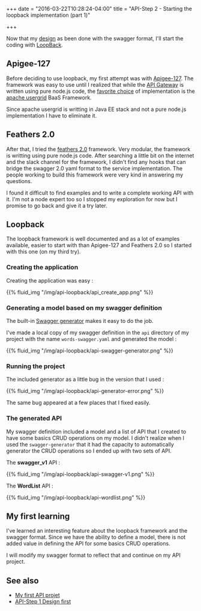 +++
date = "2016-03-22T10:28:24-04:00"
title = "API-Step 2 - Starting the loopback implementation (part 1)"

+++

Now that my [design](/post/first-api-design_first/) as been done with the swagger format, I'll start the coding with [LoopBack](http://loopback.io/).

## Apigee-127

Before deciding to use loopback, my first attempt was with [Apigee-127](https://github.com/apigee-127/a127-documentation/wiki/What-is-Apigee-127).  The framework
was easy to use until I realized that while the [API Gateway](http://microservices.io/patterns/apigateway.html) is written using
pure node.js code, the [favorite choice](https://github.com/apigee-127/a127-documentation/wiki/Quick-Start:-Download-and-Start-Usergrid) of implementation is 
the [apache usergrid](http://usergrid.apache.org/) BaaS Framework.  

Since apache usergrid is writting in Java EE stack and not a pure node.js implementation I have to eliminate it.

## Feathers 2.0

After that, I tried the [feathers 2.0](https://www.gitbook.com/book/feathersjs/feathers-docs/details) framework.  Very
modular, the framework is writting using pure node.js code. After searching a little bit on the internet and 
the slack channel for the framework, I didn't find any hooks that can bridge the swagger 2.0 yaml format 
to the service implementation.   The people working to build this framework were very kind in answering my questions.

I found it difficult to find examples and to write a complete working API with it.  I'm not a node expert too so I stopped my
exploration for now but I promise to go back and give it a try later.

## Loopback

The loopback framework is well documented and as a lot of examples available, easier to start with than Apigee-127 and 
Feathers 2.0 so I started with this one (on my third try).

### Creating the application

Creating the application was easy :

{{% fluid_img "/img/api-loopback/api_create_app.png" %}}

### Generating a model based on my swagger definition

The built-in [Swagger generator](https://docs.strongloop.com/display/public/LB/Swagger+generator) makes it easy to do the job.

I've made a local copy of my swagger definition in the `api` directory of my project with the name `words-swagger.yaml` and generated the model : 

{{% fluid_img "/img/api-loopback/api-swagger-generator.png" %}}

### Running the project

The included generator as a little bug in the version that I used :  

{{% fluid_img "/img/api-loopback/api-generator-error.png" %}}

The same bug appeared at a few places that I fixed easily.

### The generated API

 My swagger definition included a model and a list of API that I created to have some basics CRUD operations on my model. I
 didn't realize when I used the `swagger-generator` that it had the capacity to automatically generator the CRUD operations so I 
 ended up with two sets of API.
 
 The **swagger_v1** API :
 
{{% fluid_img "/img/api-loopback/api-swagger-v1.png" %}}
 
 The **WordList** API :
 
{{% fluid_img "/img/api-loopback/api-wordlist.png" %}}
 
## My first learning

I've learned an interesting feature about the loopback framework and the swagger format.  Since we have the ability to 
define a model, there is not added value in defining the API for some basics CRUD operations.

I will modify my swagger format to reflect that and continue on my API project.
 
## See also

- [My first API projet](/post/first-api-project/)  
- [API-Step 1 Design first](/post/first-api-design_first/)  
 

